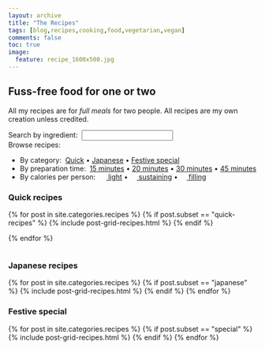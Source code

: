 ```yaml
---
layout: archive
title: "The Recipes"
tags: [blog,recipes,cooking,food,vegetarian,vegan]
comments: false
toc: true
image:
  feature: recipe_1600x500.jpg
---
```

## Fuss-free food for one or two

All my recipes are for _full meals_ for two people. All recipes are my own creation unless credited.


<form style="margin:0px;margin-top:1.0em" action="{{ site.url }}/search.html" ><label id="tipue_search_label_inline" for="tipue_search_input_inline"><span class="quick-access">Search by ingredient:&nbsp;</span></label>
<input type="search" name="q" id="tipue_search_input_inline" autocomplete="off" required><div class="form-group"></div></form>
<!-- <p class="quick-access">Browse recipes:</p> -->
<p  style="margin:0px;" class="quick-access">Browse recipes:</p>
<ul class="quick-access">
<li>By category:&nbsp;
<a href="{{site.url}}/recipes/#quick">Quick</a>&nbsp;&bull;
<a href="{{site.url}}/recipes/#Japanese">Japanese</a>&nbsp;&bull;
<a href="{{site.url}}/recipes/#special">Festive special</a>
</li>
<li>By preparation time:&nbsp;
<!--<a href="{{site.url}}/times/#10-minutes">10 minutes</a>-->
<a href="{{site.url}}/times/#15-minutes">15 minutes</a>&nbsp;&bull;
<a href="{{site.url}}/times/#20-minutes">20 minutes</a>&nbsp;&bull;
<a href="{{site.url}}/times/#30-minutes">30 minutes</a>&nbsp;&bull;
<a href="{{site.url}}/times/#45-minutes">45 minutes</a>
</li>
<li>By calories per person:&nbsp;
<a href="{{site.url}}/calories/#400-600kcals"><img src="{{ site.url }}/images/battery_lvl_2.png" style="height:1.0em;">&nbsp;light</a>&nbsp;&bull;
<a href="{{site.url}}/calories/#600-800kcals"><img src="{{ site.url }}/images/battery_lvl_3.png" style="height:1.0em;">&nbsp;sustaining</a>&nbsp;&bull;
<a href="{{site.url}}/calories/#800-1000kcals"><img src="{{ site.url }}/images/battery_lvl_4.png" style="height:1.0em;">&nbsp;filling</a>
</li>
</ul>

<h3 id="quick">Quick recipes</h3>
<div class="tiles">
{% for post in site.categories.recipes %}
{% if post.subset == "quick-recipes" %}
{% include post-grid-recipes.html %}
{% endif %}

{% endfor %}
</div><!-- /.tiles -->

<div class="spacer"  style="float:left;width:100%;">
<h3 id="Japanese">Japanese recipes</h3>
</div>

<div class="tiles">
{% for post in site.categories.recipes %}
{% if post.subset == "japanese" %}
  {% include post-grid-recipes.html %}
{% endif %}
{% endfor %}
</div><!-- /.tiles -->

<div class="spacer"  style="float:left;width:100%;">
<h3 id="special">Festive special</h3>
</div>

<div class="tiles">
{% for post in site.categories.recipes %}
{% if post.subset == "special" %}
  {% include post-grid-recipes.html %}
{% endif %}
{% endfor %}
</div><!-- /.tiles -->
